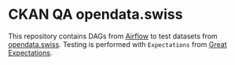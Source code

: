 # CKAN QA opendata.swiss

This repository contains DAGs from [Airflow](https://airflow.apache.org/) to test datasets from [opendata.swiss](opendata.swis).
Testing is performed with `Expectations` from [Great Expectations](https://greatexpectations.io/).
